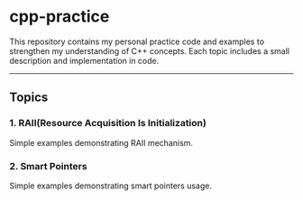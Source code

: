 # cpp-practice
This repository contains my personal practice code and examples to strengthen my understanding of C++ concepts. Each topic includes a small description and implementation in code.

---

## Topics

### 1. RAII(Resource Acquisition Is Initialization)
Simple examples demonstrating RAII mechanism.

### 2. Smart Pointers
Simple examples demonstrating smart pointers usage.